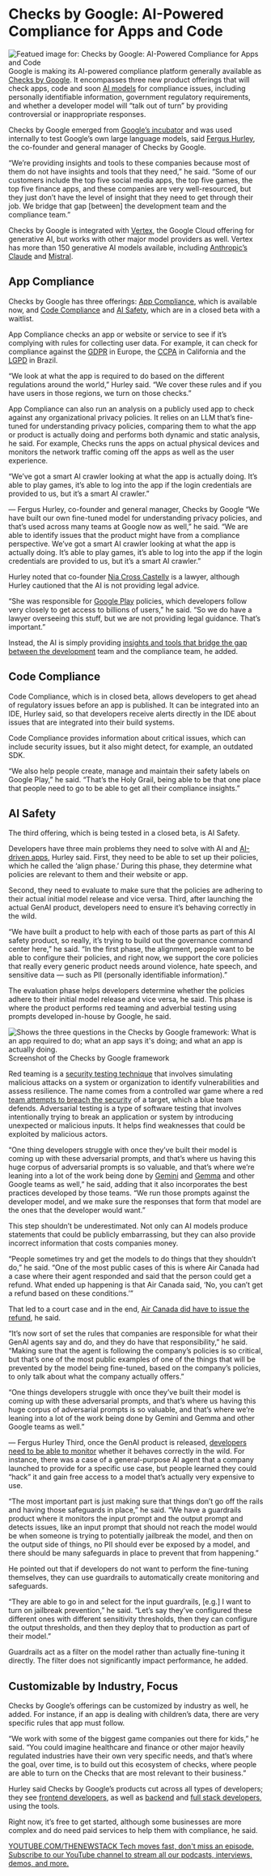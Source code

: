 # Checks by Google: AI-Powered Compliance for Apps and Code
![Featued image for: Checks by Google: AI-Powered Compliance for Apps and Code](https://cdn.thenewstack.io/media/2024/10/a672fe71-checksbygoogle-1024x577.jpg)
Google is making its AI-powered compliance platform generally available as [Checks by Google](https://checks.google.com/). It encompasses three new product offerings that will check apps, code and soon [AI models](https://thenewstack.io/beyond-prompt-engineering-governing-prompts-and-ai-models/) for compliance issues, including personally identifiable information, government regulatory requirements, and whether a developer model will “talk out of turn” by providing controversial or inappropriate responses.

Checks by Google emerged from [Google’s incubator](https://area120.google.com/) and was used internally to test Google’s own large language models, said [Fergus Hurley](https://www.linkedin.com/in/fergushurley/), the co-founder and general manager of Checks by Google.

“We’re providing insights and tools to these companies because most of them do not have insights and tools that they need,” he said. “Some of our customers include the top five social media apps, the top five games, the top five finance apps, and these companies are very well-resourced, but they just don’t have the level of insight that they need to get through their job. We bridge that gap [between] the development team and the compliance team.”

Checks by Google is integrated with [Vertex](https://cloud.google.com/vertex-ai), the Google Cloud offering for generative AI, but works with other major model providers as well. Vertex has more than 150 generative AI models available, including [Anthropic’s Claude](https://thenewstack.io/a-nue-ux-web-framework-plus-anthropic-openai-boost-ai-apis/) and [Mistral](https://thenewstack.io/gemma-google-takes-on-small-open-models-llama-2-and-mistral/).

## App Compliance
Checks by Google has three offerings: [App Compliance](https://checks.google.com/app-compliance/), which is available now, and [Code Compliance](https://checks.google.com/code-compliance/) and [AI Safety](https://checks.google.com/ai-safety/), which are in a closed beta with a waitlist.

App Compliance checks an app or website or service to see if it’s complying with rules for collecting user data. For example, it can check for compliance against the [GDPR](https://www.gdpradvisor.co.uk/gdpr-countries) in Europe, the [CCPA](https://oag.ca.gov/privacy/ccpa) in California and the [LGPD](https://www.dlapiperdataprotection.com/index.html?t=law&c=BR) in Brazil.

“We look at what the app is required to do based on the different regulations around the world,” Hurley said. “We cover these rules and if you have users in those regions, we turn on those checks.”

App Compliance can also run an analysis on a publicly used app to check against any organizational privacy policies. It relies on an LLM that’s fine-tuned for understanding privacy policies, comparing them to what the app or product is actually doing and performs both dynamic and static analysis, he said. For example, Checks runs the apps on actual physical devices and monitors the network traffic coming off the apps as well as the user experience.

“We’ve got a smart AI crawler looking at what the app is actually doing. It’s able to play games, it’s able to log into the app if the login credentials are provided to us, but it’s a smart AI crawler.”

— Fergus Hurley, co-founder and general manager, Checks by Google
“We have built our own fine-tuned model for understanding privacy policies, and that’s used across many teams at Google now as well,” he said. “We are able to identify issues that the product might have from a compliance perspective. We’ve got a smart AI crawler looking at what the app is actually doing. It’s able to play games, it’s able to log into the app if the login credentials are provided to us, but it’s a smart AI crawler.”

Hurley noted that co-founder [Nia Cross Castelly](https://www.linkedin.com/in/niacastelly/) is a lawyer, although Hurley cautioned that the AI is not providing legal advice.

“She was responsible for [Google Play](https://play.google.com/store/games?hl=en_US) policies, which developers follow very closely to get access to billions of users,” he said. “So we do have a lawyer overseeing this stuff, but we are not providing legal guidance. That’s important.”

Instead, the AI is simply providing [insights and tools that bridge the gap between the development](https://thenewstack.io/6-development-insights-to-empower-it-teams/) team and the compliance team, he added.

## Code Compliance
Code Compliance, which is in closed beta, allows developers to get ahead of regulatory issues before an app is published. It can be integrated into an IDE, Hurley said, so that developers receive alerts directly in the IDE about issues that are integrated into their build systems.

Code Compliance provides information about critical issues, which can include security issues, but it also might detect, for example, an outdated SDK.

“We also help people create, manage and maintain their safety labels on Google Play,” he said. “That’s the Holy Grail, being able to be that one place that people need to go to be able to get all their compliance insights.”

## AI Safety
The third offering, which is being tested in a closed beta, is AI Safety.

Developers have three main problems they need to solve with AI and [AI-driven apps](https://thenewstack.io/5-best-practices-for-building-reliable-genai-apps/), Hurley said. First, they need to be able to set up their policies, which he called the ‘align phase.’ During this phase, they determine what policies are relevant to them and their website or app.

Second, they need to evaluate to make sure that the policies are adhering to their actual initial model release and vice versa. Third, after launching the actual GenAI product, developers need to ensure it’s behaving correctly in the wild.

“We have built a product to help with each of those parts as part of this AI safety product, so really, it’s trying to build out the governance command center here,” he said. “In the first phase, the alignment, people want to be able to configure their policies, and right now, we support the core policies that really every generic product needs around violence, hate speech, and sensitive data — such as PII (personally identifiable information).”

The evaluation phase helps developers determine whether the policies adhere to their initial model release and vice versa, he said. This phase is where the product performs red teaming and adverbial testing using prompts developed in-house by Google, he said.

![Shows the three questions in the Checks by Google framework: What is an app required to do; what an app says it's doing; and what an app is actually doing.](https://cdn.thenewstack.io/media/2024/10/c1fd99cc-checksbygoogleframework.jpg)
Screenshot of the Checks by Google framework

Red teaming is a [security testing technique](https://thenewstack.io/security-testing-must-be-part-of-software-development-life-cycle/) that involves simulating malicious attacks on a system or organization to identify vulnerabilities and assess resilience. The name comes from a controlled war game where a red [team attempts to breach the security](https://thenewstack.io/what-can-incident-teams-learn-from-crisis-management/) of a target, which a blue team defends. Adversarial testing is a type of software testing that involves intentionally trying to break an application or system by introducing unexpected or malicious inputs. It helps find weaknesses that could be exploited by malicious actors.

“One thing developers struggle with once they’ve built their model is coming up with these adversarial prompts, and that’s where us having this huge corpus of adversarial prompts is so valuable, and that’s where we’re leaning into a lot of the work being done by [Gemini](https://thenewstack.io/how-to-build-a-qa-llm-application-with-langchain-and-gemini/) and [Gemma](https://thenewstack.io/gemma-google-takes-on-small-open-models-llama-2-and-mistral/) and other Google teams as well,” he said, adding that it also incorporates the best practices developed by those teams. “We run those prompts against the developer model, and we make sure the responses that form that model are the ones that the developer would want.”

This step shouldn’t be underestimated. Not only can AI models produce statements that could be publicly embarrassing, but they can also provide incorrect information that costs companies money.

“People sometimes try and get the models to do things that they shouldn’t do,” he said. “One of the most public cases of this is where Air Canada had a case where their agent responded and said that the person could get a refund. What ended up happening is that Air Canada said, ‘No, you can’t get a refund based on these conditions.’”

That led to a court case and in the end, [Air Canada did have to issue the refund](https://www.cbsnews.com/news/aircanada-chatbot-discount-customer/), he said.

“It’s now sort of set the rules that companies are responsible for what their GenAI agents say and do, and they do have that responsibility,” he said. “Making sure that the agent is following the company’s policies is so critical, but that’s one of the most public examples of one of the things that will be prevented by the model being fine-tuned, based on the company’s policies, to only talk about what the company actually offers.”

“One things developers struggle with once they’ve built their model is coming up with these adversarial prompts, and that’s where us having this huge corpus of adversarial prompts is so valuable, and that’s where we’re leaning into a lot of the work being done by Gemini and Gemma and other Google teams as well.”

— Fergus Hurley
Third, once the GenAI product is released, [developers need to be able to monitor](https://thenewstack.io/monitoring-developer-metrics-team-approach-is-best/) whether it behaves correctly in the wild. For instance, there was a case of a general-purpose AI agent that a company launched to provide for a specific use case, but people learned they could “hack” it and gain free access to a model that’s actually very expensive to use.

“The most important part is just making sure that things don’t go off the rails and having those safeguards in place,” he said. “We have a guardrails product where it monitors the input prompt and the output prompt and detects issues, like an input prompt that should not reach the model would be when someone is trying to potentially jailbreak the model, and then on the output side of things, no PII should ever be exposed by a model, and there should be many safeguards in place to prevent that from happening.”

He pointed out that if developers do not want to perform the fine-tuning themselves, they can use guardrails to automatically create monitoring and safeguards.

“They are able to go in and select for the input guardrails, [e.g.] I want to turn on jailbreak prevention,” he said. “Let’s say they’ve configured these different ones with different sensitivity thresholds, then they can configure the output thresholds, and then they deploy that to production as part of their model.”

Guardrails act as a filter on the model rather than actually fine-tuning it directly. The filter does not significantly impact performance, he added.

## Customizable by Industry, Focus
Checks by Google’s offerings can be customized by industry as well, he added. For instance, if an app is dealing with children’s data, there are very specific rules that app must follow.

“We work with some of the biggest game companies out there for kids,” he said. “You could imagine healthcare and finance or other major heavily regulated industries have their own very specific needs, and that’s where the goal, over time, is to build out this ecosystem of checks, where people are able to turn on the Checks that are most relevant to their business.”

Hurley said Checks by Google’s products cut across all types of developers; they see [frontend developers](https://roadmap.sh/frontend), as well as [backend](https://roadmap.sh/backend) and [full stack developers](https://roadmap.sh/full-stack), using the tools.

Right now, it’s free to get started, although some businesses are more complex and do need paid services to help them with compliance, he said.

[
YOUTUBE.COM/THENEWSTACK
Tech moves fast, don't miss an episode. Subscribe to our YouTube
channel to stream all our podcasts, interviews, demos, and more.
](https://youtube.com/thenewstack?sub_confirmation=1)